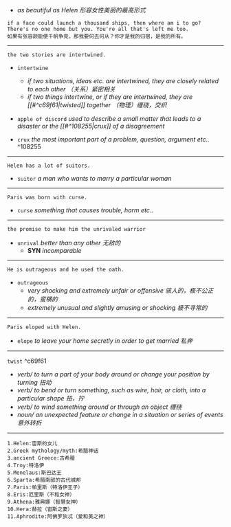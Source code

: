 - *as beautiful as Helen 形容女性美丽的最高形式*


```if
if a face could launch a thousand ships, then where am i to go? There's no one home but you. You're all that's left me too.
如果有张容颜能使千帆争竞，那我要何去何从？你才是我的归宿，是我的所有。
```
---


```
the two stories are intertwined.
```
- `intertwine` 
	- *if two situations, ideas etc. are intertwined, they are closely related to each other （关系）紧密相关*
	- *if two things intertwine, or if they are intertwined, they are [[#^c69f61|twisted]] together （物理）缠绕，交织*


- `apple of discord`  *used to describe a small matter that leads to a disaster or the [[#^108255|crux]] of a disagreement*
- `crux`  *the most important part of a problem, question, argument etc..* ^108255
---


```
Helen has a lot of suitors.
```
- `suitor`  *a man who wants to marry a particular woman*
---


```
Paris was born with curse.
```
- `curse` *something that causes trouble, harm etc..*
---


```
the promise to make him the unrivaled warrior
```
- `unrival` *better than any other 无敌的*
	- **SYN** *incomparable*
---


```
He is outrageous and he used the oath.
```
- `outrageous` 
	- *very shocking and extremely unfair or offensive 骇人的，极不公正的，蛮横的*
	- *extremely unusual and slightly amusing or shocking 极不寻常的*
---


```
Paris eloped with Helen.
```
- `elope` *to leave your home secretly in order to get married 私奔*
---


`twist` ^c69f61
- *verb/  to turn a part of your body around or change your position by turning 扭动*
- *verb/  to bend or turn something, such as wire, hair, or cloth, into a particular shape 扭，拧*
- *verb/  to wind something around or through an object 缠绕*
- *noun/  an unexpected feature or change in a situation or series of events 意外转折*
---


```
1.Helen:宙斯的女儿
2.Greek mythology/myth:希腊神话
3.ancient Greece:古希腊
4.Troy:特洛伊
5.Menelaus:斯巴达王
6.Sparta:希腊南部的古代城邦
7.Paris:帕里斯（特洛伊王子）
8.Eris:厄里斯（不和女神）
9.Athena:雅典娜（智慧女神）
10.Hera:赫拉（宙斯之妻）
11.Aphrodite:阿佛罗狄忒（爱和美之神）
```